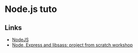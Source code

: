 # Node.js tuto

## Links

- [NodeJS](https://nodejs.org/en/)
- [Node, Express and libsass: project from scratch workshop](https://www.gitbook.com/book/anotheruiguy/nodeexpreslibsass_from-scratch/details)
